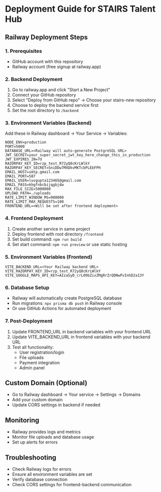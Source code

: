 # Deployment Guide for STAIRS Talent Hub

## Railway Deployment Steps

### 1. Prerequisites
- GitHub account with this repository
- Railway account (free signup at railway.app)

### 2. Backend Deployment
1. Go to railway.app and click "Start a New Project"
2. Connect your GitHub repository
3. Select "Deploy from GitHub repo" → Choose your stairs-new repository
4. Choose to deploy the backend service first
5. Set the root directory to `/backend`

### 3. Environment Variables (Backend)
Add these in Railway dashboard → Your Service → Variables:

```
NODE_ENV=production
PORT=5000
DATABASE_URL=<Railway will auto-generate PostgreSQL URL>
JWT_SECRET=your_super_secret_jwt_key_here_change_this_in_production
JWT_EXPIRES_IN=7d
RAZORPAY_KEY_ID=rzp_test_R72yQ8cKrLWlkY
RAZORPAY_KEY_SECRET=SniDDw7MXDkvMKTcbPLEbFPH
EMAIL_HOST=smtp.gmail.com
EMAIL_PORT=587
EMAIL_USER=luvgupta123465@gmail.com
EMAIL_PASS=khgfnbcbijqgbjdw
MAX_FILE_SIZE=5000000
UPLOAD_PATH=./uploads
RATE_LIMIT_WINDOW_MS=900000
RATE_LIMIT_MAX_REQUESTS=100
FRONTEND_URL=<Will be set after frontend deployment>
```

### 4. Frontend Deployment
1. Create another service in same project
2. Deploy frontend with root directory `/frontend`
3. Set build command: `npm run build`
4. Set start command: `npm run preview` or use static hosting

### 5. Environment Variables (Frontend)
```
VITE_BACKEND_URL=<Your Railway backend URL>
VITE_RAZORPAY_KEY_ID=rzp_test_R72yQ8cKrLWlkY
VITE_GOOGLE_MAPS_API_KEY=AIzaSyD_crL09bZixZMgRrZrQDNwPvInhD2a13Y
```

### 6. Database Setup
- Railway will automatically create PostgreSQL database
- Run migrations: `npx prisma db push` in Railway console
- Or use GitHub Actions for automated deployment

### 7. Post-Deployment
1. Update FRONTEND_URL in backend variables with your frontend URL
2. Update VITE_BACKEND_URL in frontend variables with your backend URL
3. Test all functionality:
   - User registration/login
   - File uploads
   - Payment integration
   - Admin panel

## Custom Domain (Optional)
- Go to Railway dashboard → Your service → Settings → Domains
- Add your custom domain
- Update CORS settings in backend if needed

## Monitoring
- Railway provides logs and metrics
- Monitor file uploads and database usage
- Set up alerts for errors

## Troubleshooting
- Check Railway logs for errors
- Ensure all environment variables are set
- Verify database connection
- Check CORS settings for frontend-backend communication